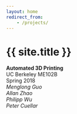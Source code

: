```yaml
---
layout: home
redirect_from:
    - /projects/
---
```


# {{ site.title }}
**Automated 3D Printing**
<br />
UC Berkeley ME102B
<br />
Spring 2018
<br />
*Menglong Guo*
<br />
*Allan Zhao*
<br />
*Philipp Wu*
<br />
*Peter Cuellar*
<br />
